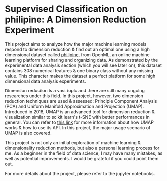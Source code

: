 # Supervised Classification on philipine: A Dimension Reduction Experiment
 
This project aims to analyze how the major machine learning models respond to dimension reduction & find out an optimal one using a high dimensional dataset called [philipine]( https://www.openml.org/search?type=data&sort=runs&id=41145), from OpenML, an online machine learning platform for sharing and organizing data. As demonstrated by the experimental data analysis section (which you will see later on), this dataset contains 308 numerical features & one binary class without any missing value. This character makes the dataset a perfect platform for some high dimensional data analysis experiments.

Dimension reduction is a vast topic and there are still many ongoing researches under this field. In this project, however, two dimension reduction techniques are used & assessed: Principle Component Analysis (PCA) and Uniform Manifold Approximation and Projection (UMAP). Introduced in 2018, UMAP is an advanced tool for dimension reduction & visualization similar to scikit learn's t-SNE with better performances in general. You can refer to [this link](https://umap-learn.readthedocs.io/#:~:text=Uniform%20Manifold%20Approximation%20and%20Projection%20(UMAP)%20is%20a%20dimension%20reduction,three%20assumptions%20about%20the%20data) for more information about how UMAP works & how to use its API. In this project, the major usage scenario of UMAP is also covered.

This project is not only an initial exploration of machine learning & dimensionality reduction methods, but also a personal learning process for me. As a beginner in the field of data science, I may have many mistakes, as well as potential improvements. I would be grateful if you could point them out.

For more details about the project, please refer to the jupyter notebooks.
